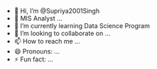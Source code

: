- 👋 Hi, I’m @Supriya2001Singh
- 👀 MIS Analyst ...
- 🌱 I’m currently learning Data Science Program
- 💞️ I’m looking to collaborate on ...
- 📫 How to reach me ...
- 😄 Pronouns: ...
- ⚡ Fun fact: ...

<!---
Supriya2001Singh/Supriya2001Singh is a ✨ special ✨ repository because its `README.md` (this file) appears on your GitHub profile.
You can click the Preview link to take a look at your changes.
--->

